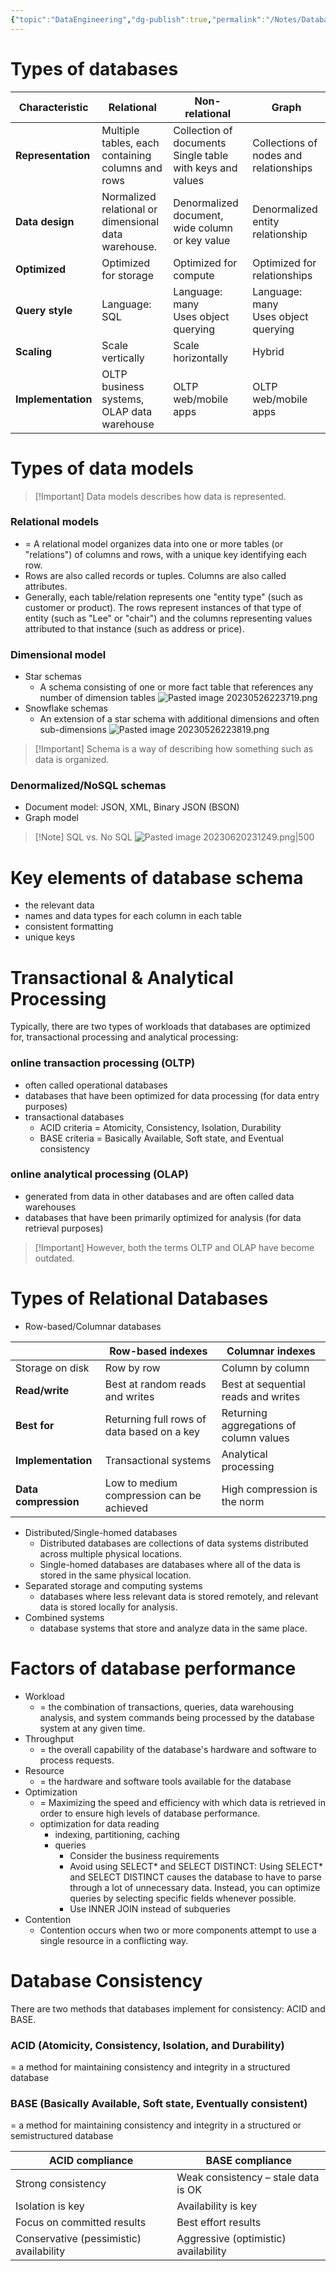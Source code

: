 ```yaml
---
{"topic":"DataEngineering","dg-publish":true,"permalink":"/Notes/Database/","dgPassFrontmatter":true,"noteIcon":""}
---
```




# Types of databases

| **Characteristic**  | **Relational**                                       | **Non-relational**                                             | **Graph**                                |
| ------------------- | ---------------------------------------------------- | -------------------------------------------------------------- | ---------------------------------------- |
| **Representation**  | Multiple tables, each containing columns and rows    | Collection of documents  <br>Single table with keys and values | Collections of nodes and relationships   |
| **Data** **design** | Normalized relational or dimensional data warehouse. | Denormalized document, wide column or key value                | Denormalized entity relationship         |
| **Optimized**       | Optimized for storage                                | Optimized for compute                                          | Optimized for relationships              |
| **Query** **style** | Language: SQL                                        | Language: many  <br>Uses object querying                       | Language: many  <br>Uses object querying |
| **Scaling**         | Scale vertically                                     | Scale horizontally                                             | Hybrid                                   |
| **Implementation**  | OLTP business systems, OLAP data warehouse           | OLTP web/mobile apps                                           | OLTP web/mobile apps                     |

# Types of data models
> [!Important] Data models describes how data is represented.
### Relational models
 - = A relational model organizes data into one or more tables (or "relations") of columns and rows, with a unique key identifying each row. 
 - Rows are also called records or tuples. Columns are also called attributes.
 - Generally, each table/relation represents one "entity type" (such as customer or product). The rows represent instances of that type of entity (such as "Lee" or "chair") and the columns representing values attributed to that instance (such as address or price).
### Dimensional model
- Star schemas
	- A schema consisting of one or more fact table that references any number of dimension tables ![Pasted image 20230526223719.png](/img/user/_assets/images/Pasted%20image%2020230526223719.png)
- Snowflake schemas
	- An extension of a star schema with additional dimensions and often sub-dimensions ![Pasted image 20230526223819.png](/img/user/_assets/images/Pasted%20image%2020230526223819.png)
> [!Important] Schema is a way of describing how something such as data is organized. 

### Denormalized/NoSQL schemas 
- Document model: JSON, XML, Binary JSON (BSON)
- Graph model

>[!Note] SQL vs. No SQL ![Pasted image 20230620231249.png|500](/img/user/_assets/images/Pasted%20image%2020230620231249.png)



# Key elements of database schema
- the relevant data
- names and data types for each column in each table
- consistent formatting
- unique keys

# Transactional & Analytical Processing
Typically, there are two types of workloads that databases are optimized for, transactional processing and analytical processing:
### online transaction processing (OLTP) 
- often called operational databases
- databases that have been optimized for data processing (for data entry purposes)
- transactional databases
	- ACID criteria = Atomicity, Consistency, Isolation, Durability
	- BASE criteria = Basically Available, Soft state, and Eventual consistency
### online analytical processing (OLAP)
- generated from data in other databases and are often called data warehouses
- databases that have been primarily optimized for analysis (for data retrieval purposes)
>[!Important] However, both the terms OLTP and OLAP have become outdated.


# Types of Relational Databases
- Row-based/Columnar databases

|                      | **Row-based indexes**                      | **Columnar indexes**                    |
| -------------------- | ------------------------------------------ | --------------------------------------- |
| Storage on disk  | Row by row                                 | Column by column                        |
| **Read/write**       | Best at random reads and writes            | Best at sequential reads and writes     |
| **Best for**         | Returning full rows of data based on a key | Returning aggregations of column values |
| **Implementation**   | Transactional systems                      | Analytical processing                   |
| **Data compression** | Low to medium compression can be achieved  | High compression is the norm    |

- Distributed/Single-homed databases
	- Distributed databases are collections of data systems distributed across multiple physical locations.
	- Single-homed databases are databases where all of the data is stored in the same physical location.
- Separated storage and computing systems
	- databases where less relevant data is stored remotely, and relevant data is stored locally for analysis.
- Combined systems 
	- database systems that store and analyze data in the same place.

# Factors of database performance
- Workload
	- = the combination of transactions, queries, data warehousing analysis, and system commands being processed by the database system at any given time.
- Throughput
	- = the overall capability of the database's hardware and software to process requests. 
- Resource
	- = the hardware and software tools available for the database
- Optimization 
	- = Maximizing the speed and efficiency with which data is retrieved in order to ensure high levels of database performance.
	- optimization for data reading
		- indexing, partitioning, caching
		- queries
			- Consider the business requirements
			- Avoid using SELECT* and SELECT DISTINCT: Using SELECT* and SELECT DISTINCT causes the database to have to parse through a lot of unnecessary data. Instead, you can optimize queries by selecting specific fields whenever possible.
			- Use INNER JOIN instead of subqueries
- Contention
	- Contention occurs when two or more components attempt to use a single resource in a conflicting way. 


# Database Consistency
There are two methods that databases implement for consistency: ACID and BASE.
### ACID (Atomicity, Consistency, Isolation, and Durability)
= a method for maintaining consistency and integrity in a structured database
### BASE (Basically Available, Soft state, Eventually consistent)
= a method for maintaining consistency and integrity in a structured or semistructured database

| **ACID compliance**                     | **BASE compliance**                  |
| --------------------------------------- | ------------------------------------ |
| Strong consistency                      | Weak consistency – stale data is OK  |
| Isolation is key                        | Availability is key                  |
| Focus on committed results              | Best effort results                  |
| Conservative (pessimistic) availability | Aggressive (optimistic) availability |
